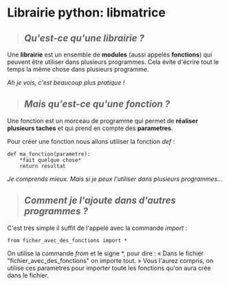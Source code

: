 # Librairie python: libmatrice
>## *Qu'est-ce qu'une librairie ?*

Une **librairie** est un ensemble de **modules** (aussi appelés **fonctions**) qui peuvent être utiliser dans plusieurs programmes.
Cela évite d'écrire tout le temps la même chose dans plusieurs programme.

*Ah je vois, c'est beaucoup plus pratique !*
>## *Mais qu'est-ce qu'une fonction ?*
Une fonction est un morceau de programme qui permet de **réaliser plusieurs taches** et qui prend en compte des **parametres**.

Pour créer une fonction nous allons utiliser la fonction *def* :

    def ma_fonction(parametre):
        *fait quelque chose*
        return resultat

*Je comprends mieux. Mais si je peux l'utiliser dans plusieurs programmes...*
>## *Comment je l'ajoute dans d'autres programmes ?*

C'est très simple il suffit de l'appelé avec la commande *import* :

    from ficher_avec_des_fonctions import *

On utilise la commande *from* et le signe *, pour dire :
« Dans le fichier "fichier_avec_des_fonctions" on importe tout. »
Vous l'aurez compris, on utilise ces parametres pour importer toute les fonctions qu'on aura crée dans le fichier.
